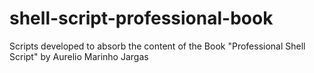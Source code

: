 # shell-script-professional-book
Scripts developed to absorb the content of the Book "Professional Shell Script" by Aurelio Marinho Jargas
